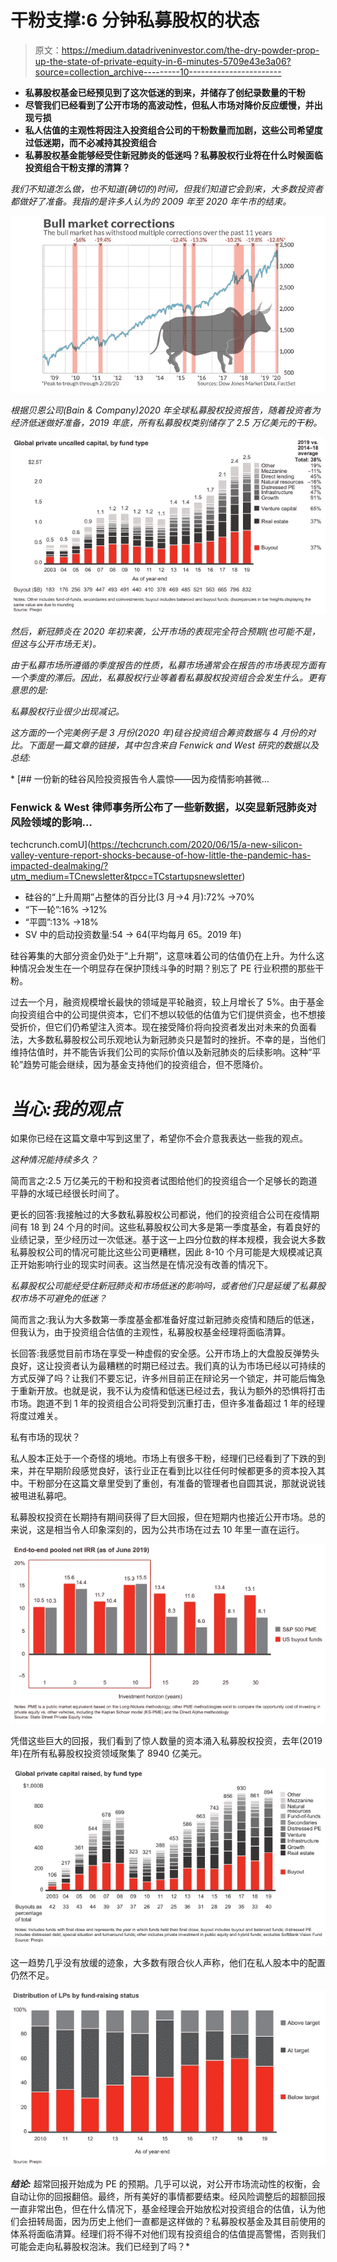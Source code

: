 # 干粉支撑:6 分钟私募股权的状态

> 原文：<https://medium.datadriveninvestor.com/the-dry-powder-prop-up-the-state-of-private-equity-in-6-minutes-5709e43e3a06?source=collection_archive---------10----------------------->

*   **私募股权基金已经预见到了这次低迷的到来，并储存了创纪录数量的干粉**
*   **尽管我们已经看到了公开市场的高波动性，但私人市场对降价反应缓慢，并出现亏损**
*   **私人估值的主观性将因注入投资组合公司的干粉数量而加剧，这些公司希望度过低迷期，而不必减持其投资组合**
*   **私募股权基金能够经受住新冠肺炎的低迷吗？私募股权行业将在什么时候面临投资组合干粉支撑的清算？**

*我们不知道怎么做，也不知道(确切的)时间，但我们知道它会到来，大多数投资者都做好了准备。我指的是许多人认为的 2009 年至 2020 年牛市的结束。*

*![](img/317d5382db6e7f4811fd5aa3c13967a9.png)*

*根据贝恩公司(Bain & Company)2020 年全球私募股权投资报告，随着投资者为经济低迷做好准备，2019 年底，所有私募股权类别储存了 2.5 万亿美元的干粉。*

*![](img/86fcd5a594aa66b889e1eadcf34e1811.png)*

*然后，新冠肺炎在 2020 年初来袭，公开市场的表现完全符合预期(也可能不是，但这与公开市场无关)。*

*由于私募市场所遵循的季度报告的性质，私募市场通常会在报告的市场表现方面有一个季度的滞后。因此，私募股权行业等着看私募股权投资组合会发生什么。更有意思的是:*

*私募股权行业很少出现减记。*

*这方面的一个完美例子是 3 月份(2020 年)硅谷投资组合筹资数据与 4 月份的对比。下面是一篇文章的链接，其中包含来自 Fenwick and West 研究的数据以及总结:*

*[](https://techcrunch.com/2020/06/15/a-new-silicon-valley-venture-report-shocks-because-of-how-little-the-pandemic-has-impacted-dealmaking/?utm_medium=TCnewsletter&tpcc=TCstartupsnewsletter) [## 一份新的硅谷风险投资报告令人震惊——因为疫情影响甚微…

### Fenwick & West 律师事务所公布了一些新数据，以突显新冠肺炎对风险领域的影响…

techcrunch.comU](https://techcrunch.com/2020/06/15/a-new-silicon-valley-venture-report-shocks-because-of-how-little-the-pandemic-has-impacted-dealmaking/?utm_medium=TCnewsletter&tpcc=TCstartupsnewsletter) 

*   硅谷的“上升周期”占整体的百分比(3 月→4 月):72% →70%
*   “下一轮”:16% →12%
*   “平圆”:13% →18%
*   SV 中的启动投资数量:54 → 64(平均每月 65。2019 年)

硅谷筹集的大部分资金仍处于“上升期”，这意味着公司的估值仍在上升。为什么这种情况会发生在一个明显存在保护顶线斗争的时期？别忘了 PE 行业积攒的那些干粉。

过去一个月，融资规模增长最快的领域是平轮融资，较上月增长了 5%。由于基金向投资组合中的公司提供资本，它们不想以较低的估值为它们提供资金，也不想接受折价，但它们仍希望注入资本。现在接受降价将向投资者发出对未来的负面看法，大多数私募股权公司乐观地认为新冠肺炎只是暂时的挫折。不幸的是，当他们维持估值时，并不能告诉我们公司的实际价值以及新冠肺炎的后续影响。这种“平轮”趋势可能会继续，因为基金支持他们的投资组合，但不愿降价。

# *当心:我的观点*

如果你已经在这篇文章中写到这里了，希望你不会介意我表达一些我的观点。

*这种情况能持续多久？*

简而言之:2.5 万亿美元的干粉和投资者试图给他们的投资组合一个足够长的跑道平静的水域已经很长时间了。

更长的回答:我接触过的大多数私募股权公司都说，他们的投资组合公司在疫情期间有 18 到 24 个月的时间。这些私募股权公司大多是第一季度基金，有着良好的业绩记录，至少经历过一次低迷。基于这一上四分位数的样本规模，我会说大多数私募股权公司的情况可能比这些公司更糟糕，因此 8-10 个月可能是大规模减记真正开始影响行业的现实时间表。这当然是在情况没有改善的情况下。

*私募股权公司能经受住新冠肺炎和市场低迷的影响吗，或者他们只是延缓了私募股权市场不可避免的低迷？*

简而言之:我认为大多数第一季度基金都准备好度过新冠肺炎疫情和随后的低迷，但我认为，由于投资组合估值的主观性，私募股权基金经理将面临清算。

长回答:我感觉目前市场在享受一种虚假的安全感。公开市场上的大盘股反弹势头良好，这让投资者认为最糟糕的时期已经过去。我们真的认为市场已经以可持续的方式反弹了吗？让我们不要忘记，许多州目前正在辩论另一个锁定，并可能后悔急于重新开放。也就是说，我不认为疫情和低迷已经过去，我认为额外的恐惧将打击市场。跑道不到 1 年的投资组合公司将受到沉重打击，但许多准备超过 1 年的经理将度过难关。

私有市场的现状？

私人股本正处于一个奇怪的境地。市场上有很多干粉，经理们已经看到了下跌的到来，并在早期阶段感觉良好，该行业正在看到比以往任何时候都更多的资本投入其中。干粉部分在这篇文章里受到了重创，有准备的管理者也自圆其说，那就说说钱被甩进私募吧。

私募股权投资在长期持有期间获得了巨大回报，但在短期内也接近公开市场。总的来说，这是相当令人印象深刻的，因为公共市场在过去 10 年里一直在运行。

![](img/7dc5a9815ff04d8a0fb2c36fb570a446.png)

凭借这些巨大的回报，我们看到了惊人数量的资本涌入私募股权投资，去年(2019 年)在所有私募股权投资领域聚集了 8940 亿美元。

![](img/1cf8edff7435b774e1b99da74fcf90c5.png)

这一趋势几乎没有放缓的迹象，大多数有限合伙人声称，他们在私人股本中的配置仍然不足。

![](img/7fa620d876809182f964fb1d624f7d12.png)

***结论:*** 超常回报开始成为 PE 的预期。几乎可以说，对公开市场流动性的权衡，会自动让你的回报翻倍。最终，所有美好的事情都要结束。经风险调整后的超额回报一直非常出色，但在什么情况下，基金经理会开始放松对投资组合的估值，认为他们会扭转局面，因为历史上他们一直都是这样做的？私募股权基金及其目前使用的体系将面临清算。经理们将不得不对他们现有投资组合的估值提高警惕，否则我们可能会走向私募股权泡沫。我们已经到了吗？*